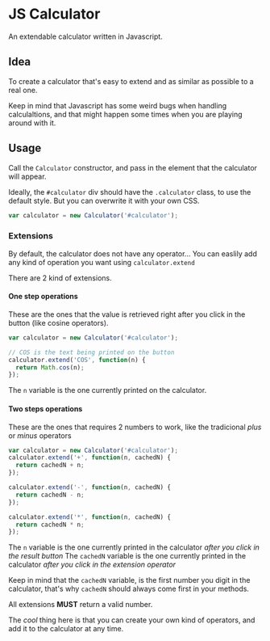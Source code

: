 # JS Calculator

An extendable calculator written in Javascript.

## Idea

To create a calculator that's easy to extend and as similar as possible to a real one.

Keep in mind that Javascript has some weird bugs when handling calculaltions, and that might happen some times when you are playing around with it.

## Usage

Call the `Calculator` constructor, and pass in the element that the calculator will appear.

Ideally, the `#calculator` div should have the `.calculator` class, to use the default style. But you can overwrite it with your own CSS.

```javascript
var calculator = new Calculator('#calculator');
```

### Extensions

By default, the calculator does not have any operator... You can easlily add any kind of operation you want using `calculator.extend`

There are 2 kind of extensions.

#### One step operations

These are the ones that the value is retrieved right after you click in the button (like cosine operators).

```javascript
var calculator = new Calculator('#calculator');

// COS is the text being printed on the button
calculator.extend('COS', function(n) {
  return Math.cos(n);
});
```

The `n` variable is the one currently printed on the calculator.

#### Two steps operations

These are the ones that requires 2 numbers to work, like the tradicional *plus* or *minus* operators

```javascript
var calculator = new Calculator('#calculator');
calculator.extend('+', function(n, cachedN) {
  return cachedN + n;
});

calculator.extend('-', function(n, cachedN) {
  return cachedN - n;
});

calculator.extend('*', function(n, cachedN) {
  return cachedN * n;
});
```

The `n` variable is the one currently printed in the calculator *after you click in the result button*
The `cachedN` variable is the one currently printed in the calculator *after you click in the extension operator*

Keep in mind that the `cachedN` variable, is the first number you digit in the calculator, that's why `cachedN` should always come first in your methods.

All extensions **MUST** return a valid number.

The *cool* thing here is that you can create your own kind of operators, and add it to the calculator at any time.
